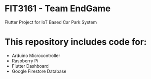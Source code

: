 # FIT3161 - Team EndGame

Flutter Project for IoT Based Car Park System

# This repository includes code for:
- Arduino Microcontroller
- Raspberry Pi 
- Flutter Dashboard
- Google Firestore Database
